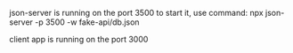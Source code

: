 json-server is running on the port 3500
to start it, use command: npx json-server -p 3500 -w fake-api/db.json

client app is running on the port 3000
